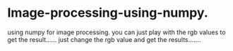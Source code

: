 # Image-processing-using-numpy.
using numpy for image processing.
you can just play with the rgb values to get the result......
just change the rgb value and get the results.......

